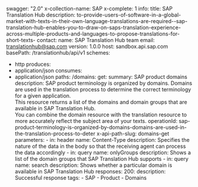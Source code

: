swagger: "2.0"
x-collection-name: SAP
x-complete: 1
info:
  title: SAP Translation Hub
  description: to-provide-users-of-software-in-a-global-market-with-texts-in-their-own-language-translations-are-required--sap-translation-hub-enables-you-to-draw-on-saps-translation-experience-across-multiple-products-and-languages-to-propose-translations-for-short-texts-
  contact:
    name: SAP Translation Hub team
    email: translationhub@sap.com
  version: 1.0.0
host: sandbox.api.sap.com
basePath: /translationhub/api/v1
schemes:
- http
produces:
- application/json
consumes:
- application/json
paths:
  /domains:
    get:
      summary: SAP product domains
      description: SAP product terminology is organized by domains. Domains are used
        in the translation process to determine the correct terminology for a given
        application. <br> This resource returns a list of the domains and domain groups
        that are available in SAP Translation Hub.<br> You can combine the domain
        resource with the translation resource to more accurately reflect the subject
        area of your texts.
      operationId: sap-product-terminology-is-organized-by-domains-domains-are-used-in-the-translation-process-to-deter
      x-api-path-slug: domains-get
      parameters:
      - in: header
        name: Content-Type
        description: Specifies the nature of the data in the body so that the receiving
          agent can process the data accordingly
      - in: query
        name: onlyGroups
        description: Shows a list of the domain groups that SAP Translation Hub supports
      - in: query
        name: search
        description: Shows whether a particular domain is available in SAP Translation
          Hub
      responses:
        200:
          description: Successful response
      tags:
      - SAP
      - Product
      - Domains